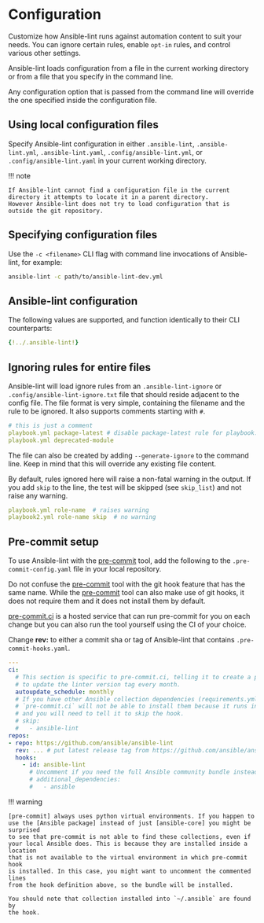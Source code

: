 # Configuration

Customize how Ansible-lint runs against automation content to suit your needs.
You can ignore certain rules, enable `opt-in` rules, and control various other
settings.

Ansible-lint loads configuration from a file in the current working directory or
from a file that you specify in the command line.

Any configuration option that is passed from the command line will override
the one specified inside the configuration file.

## Using local configuration files

Specify Ansible-lint configuration in either
`.ansible-lint`, `.ansible-lint.yml`, `.ansible-lint.yaml`,
`.config/ansible-lint.yml`, or `.config/ansible-lint.yaml`
in your current working directory.

!!! note

    If Ansible-lint cannot find a configuration file in the current directory it attempts to locate it in a parent directory.
    However Ansible-lint does not try to load configuration that is outside the git repository.

## Specifying configuration files

Use the `-c <filename>` CLI flag with command line invocations of Ansible-lint,
for example:

```bash
ansible-lint -c path/to/ansible-lint-dev.yml
```

## Ansible-lint configuration

The following values are supported, and function identically to their CLI
counterparts:

```yaml
{!../.ansible-lint!}
```

## Ignoring rules for entire files

Ansible-lint will load ignore rules from an `.ansible-lint-ignore` or
`.config/ansible-lint-ignore.txt` file that should reside adjacent to the config
file. The file format is very simple, containing the filename and the rule to be
ignored. It also supports comments starting with `#`.

```yaml title=".ansible-lint-ignore"
# this is just a comment
playbook.yml package-latest # disable package-latest rule for playbook.yml
playbook.yml deprecated-module
```

The file can also be created by adding `--generate-ignore` to the command line.
Keep in mind that this will override any existing file content.

By default, rules ignored here will raise a non-fatal warning in the
output.  If you add `skip` to the line, the test will be skipped
(see `skip_list`) and not raise any warning.

```yaml title=".ansible-lint-ignore"
playbook.yml role-name  # raises warning
playbook2.yml role-name skip  # no warning
```

## Pre-commit setup

To use Ansible-lint with the [pre-commit] tool, add the following to the
`.pre-commit-config.yaml` file in your local repository.

Do not confuse the [pre-commit] tool with the git hook feature that has the same name.
While the [pre-commit] tool can also make use of git hooks, it does not require
them and it does not install them by default.

[pre-commit.ci] is a hosted service that can run pre-commit for you
on each change but you can also run the tool yourself using the CI of your choice.

Change **rev:** to either a commit sha or tag of Ansible-lint that contains
`.pre-commit-hooks.yaml`.

```yaml
---
ci:
  # This section is specific to pre-commit.ci, telling it to create a pull request
  # to update the linter version tag every month.
  autoupdate_schedule: monthly
  # If you have other Ansible collection dependencies (requirements.yml)
  # `pre-commit.ci` will not be able to install them because it runs in offline mode,
  # and you will need to tell it to skip the hook.
  # skip:
  #   - ansible-lint
repos:
- repo: https://github.com/ansible/ansible-lint
  rev: ... # put latest release tag from https://github.com/ansible/ansible-lint/releases/
  hooks:
    - id: ansible-lint
      # Uncomment if you need the full Ansible community bundle instead of ansible-core:
      # additional_dependencies:
      #   - ansible
```

!!! warning

    [pre-commit] always uses python virtual environments. If you happen to
    use the [Ansible package] instead of just [ansible-core] you might be surprised
    to see that pre-commit is not able to find these collections, even if
    your local Ansible does. This is because they are installed inside a location
    that is not available to the virtual environment in which pre-commit hook
    is installed. In this case, you might want to uncomment the commented lines
    from the hook definition above, so the bundle will be installed.

    You should note that collection installed into `~/.ansible` are found by
    the hook.

[pre-commit]: https://pre-commit.com/
[Ansible package]: https://pypi.org/project/ansible/
[ansible-core]: https://pypi.org/project/ansible-core/
[pre-commit.ci]: https://pre-commit.ci/
